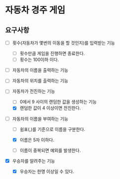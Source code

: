 # 자동차 경주 게임

## 요구사항

- [ ] 횟수(자동차가 몇번의 이동을 할 것인지)를 입력받는 기능
    - [ ] 횟수만큼 게임을 진행하면 종료한다.
    - [ ] 횟수는 100이하 이다.
- [ ] 자동차의 이름을 출력하는 기능
- [ ] 자동차의 위치를 출력하는 기능


- [ ] 자동차가 전진하는 기능
    - [ ] 0에서 9 사이의 랜덤한 값을 생성하는 기능
    - [x] 랜덤한 값이 4 이상이면 전진한다.
- [ ] 자동차의 이름을 부여하는 기능
    - [ ] 쉼표(,)를 기준으로 이름을 구분한다.
    - [x] 이름은 5자 이하다.
    - [ ] 이름이 중복되면 예외를 발생한다.


- [x] 우승자를 알려주는 기능
    - [x] 우승자는 한명 이상일 수 있다.
